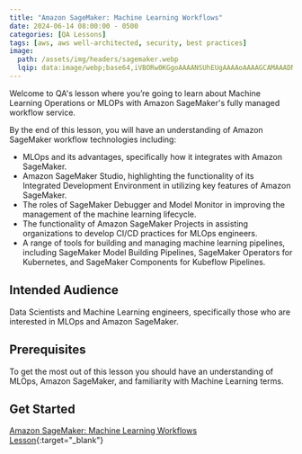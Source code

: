 ```yaml
---
title: "Amazon SageMaker: Machine Learning Workflows"
date: 2024-06-14 08:00:00 - 0500
categories: [QA Lessons]
tags: [aws, aws well-architected, security, best practices]
image: 
  path: /assets/img/headers/sagemaker.webp
  lqip: data:image/webp;base64,iVBORw0KGgoAAAANSUhEUgAAAAoAAAAGCAMAAADNLv/0AAAAY1BMVEUjYo4yapFFcY8kY443bJBZepAlZI8jY445bZBbfZIkY48scow7hpQnaY8fUXosWn5MdI4tbntIlY0kW3sgUXohVn8mWoA+aYchV38hWn8jYIEhWH8VKkweMlI0Q14WKk0WK02O/uwGAAAAQUlEQVQIHWNgYGRihgAGBhZWNmYGEIeBnYOTi5uHF8Tk4xfgExQS5hMRYRAVE5eQlJIWFZVgkJGVk5GXl1dQUAAAPuIDR4YfZjcAAAAASUVORK5CYII=
---
```


Welcome to QA's lesson where you’re going to learn about Machine Learning Operations or MLOPs with Amazon SageMaker's fully managed workflow service.

By the end of this lesson, you will have an understanding of Amazon SageMaker workflow technologies including: 

- MLOps and its advantages, specifically how it integrates with  Amazon SageMaker. 
- Amazon SageMaker Studio, highlighting the functionality of its Integrated Development Environment in utilizing key features of Amazon SageMaker. 
- The roles of SageMaker Debugger and Model Monitor in improving the management of the machine learning lifecycle. 
- The functionality of Amazon SageMaker Projects in assisting organizations to develop CI/CD practices for MLOps engineers. 
- A range of tools for building and managing machine learning pipelines, including SageMaker Model Building Pipelines, SageMaker Operators for Kubernetes, and SageMaker Components for Kubeflow Pipelines. 

## Intended Audience
Data Scientists and Machine Learning engineers, specifically those who are interested in MLOps and Amazon SageMaker.

## Prerequisites
To get the most out of this lesson you should have an understanding of MLOps, Amazon SageMaker, and familiarity with Machine Learning terms.

## Get Started
[Amazon SageMaker: Machine Learning Workflows Lesson](https://cloudacademy.com/course/amazon-sagemaker-machine-learning-workflows-1/introduction-13062024113115/){:target="_blank"}